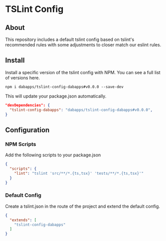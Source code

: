 # TSLint Config

## About

This repository includes a default tslint config based on tslint's recommended rules with some adjustments to closer match our eslint rules.

## Install

Install a specific version of the tslint config with NPM. You can see a full list of versions here.

```shell
npm i dabapps/tslint-config-dabapps#v0.0.0 --save-dev
```

This will update your package.json automatically.

```json
"devDependencies": {
  "tslint-config-dabapps": "dabapps/tslint-config-dabapps#v0.0.0",
}
```

## Configuration

### NPM Scripts

Add the following scripts to your package.json

```json
{
  "scripts": {
    "lint": "tslint 'src/**/*.{ts,tsx}' 'tests/**/*.{ts,tsx}'"
  }
}
```

### Default Config

Create a tslint.json in the route of the project and extend the default config.

```json
{
  "extends": [
    "tslint-config-dabapps"
  ]
}
```
